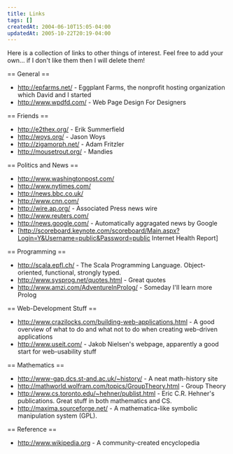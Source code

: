 ```yaml
---
title: Links
tags: []
createdAt: 2004-06-10T15:05-04:00
updatedAt: 2005-10-22T20:19-04:00
---
```


Here is a collection of links to other things of interest. Feel free to add your own... if I don't like them then I will delete them!

== General ==
* http://epfarms.net/ - Eggplant Farms, the nonprofit hosting organization which David and I started
* http://www.wpdfd.com/ - Web Page Design For Designers

== Friends ==
* http://e2thex.org/ - Erik Summerfield
* http://woys.org/ - Jason Woys
* http://zigamorph.net/ - Adam Fritzler
* http://mousetrout.org/ - Mandies

== Politics and News ==
* http://www.washingtonpost.com/
* http://www.nytimes.com/
* http://news.bbc.co.uk/
* http://www.cnn.com/
* http://wire.ap.org/ - Associated Press news wire
* http://www.reuters.com/
* http://news.google.com/ - Automatically aggragated news by Google
* [http://scoreboard.keynote.com/scoreboard/Main.aspx?Login=Y&Username=public&Password=public Internet Health Report]

== Programming ==
* http://scala.epfl.ch/ - The Scala Programming Language. Object-oriented, functional, strongly typed.
* http://www.sysprog.net/quotes.html - Great quotes
* http://www.amzi.com/AdventureInProlog/ - Someday I'll learn more Prolog

== Web-Development Stuff ==
* http://www.crazilocks.com/building-web-applications.html - A good overview of what to do and what not to do when creating web-driven applications
* http://www.useit.com/ - Jakob Nielsen's webpage, apparently a good start for web-usability stuff

== Mathematics ==
* http://www-gap.dcs.st-and.ac.uk/~history/ - A neat math-history site
* http://mathworld.wolfram.com/topics/GroupTheory.html - Group Theory
* http://www.cs.toronto.edu/~hehner/publist.html - Eric C.R. Hehner's publications. Great stuff in both mathematics and CS.
* http://maxima.sourceforge.net/ - A mathematica-like symbolic manipulation system (GPL).

== Reference ==
* http://www.wikipedia.org - A community-created encyclopedia


